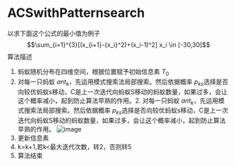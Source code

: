 # ACSwithPatternsearch
以求下面这个公式的最小值为例子
$$\sum_{i=1}^{3}[(x_{i+1}-{x_i}^2)+(x_i-1)^2]  x_i \in [-30,30]$$
算法描述
1. 蚂蚁随机分布在四维空间，根据位置赋予初始信息素 ${T_0}$
2. 对每一只蚂蚁 $ant_k$，先运用模式搜索法局部搜索。然后依据概率 $p_{ks}$选择是否向较优蚂蚁s移动，C是上一次迭代向蚂蚁S移动的蚂蚁数量，如果过多，会让这个概率减小，起到防止算法早熟的作用。2. 对每一只蚂蚁 $ant_k$，先运用模式搜索法局部搜索。然后依据概率 $p_{ks}$选择是否向较优蚂蚁s移动，C是上一次迭代向蚂蚁S移动的蚂蚁数量，如果过多，会让这个概率减小，起到防止算法早熟的作用。
   ![image]([pic/pks.png](https://github.com/GodOdimm/ACSwithPatternsearch/blob/main/pic/pks.png)https://github.com/GodOdimm/ACSwithPatternsearch/blob/main/pic/pks.png)
4. 更新信息素
5. k=k+1,若k<最大迭代次数，转2，否则转5
6. 算法结束
